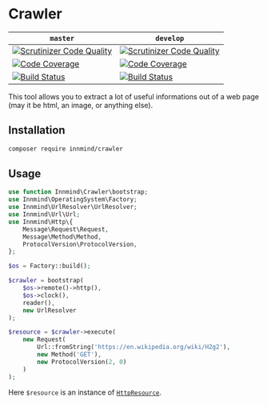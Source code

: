# Crawler

| `master` | `develop` |
|----------|-----------|
| [![Scrutinizer Code Quality](https://scrutinizer-ci.com/g/Innmind/Crawler/badges/quality-score.png?b=master)](https://scrutinizer-ci.com/g/Innmind/Crawler/?branch=master) | [![Scrutinizer Code Quality](https://scrutinizer-ci.com/g/Innmind/Crawler/badges/quality-score.png?b=develop)](https://scrutinizer-ci.com/g/Innmind/Crawler/?branch=develop) |
| [![Code Coverage](https://scrutinizer-ci.com/g/Innmind/Crawler/badges/coverage.png?b=master)](https://scrutinizer-ci.com/g/Innmind/Crawler/?branch=master) | [![Code Coverage](https://scrutinizer-ci.com/g/Innmind/Crawler/badges/coverage.png?b=develop)](https://scrutinizer-ci.com/g/Innmind/Crawler/?branch=develop) |
| [![Build Status](https://scrutinizer-ci.com/g/Innmind/Crawler/badges/build.png?b=master)](https://scrutinizer-ci.com/g/Innmind/Crawler/build-status/master) | [![Build Status](https://scrutinizer-ci.com/g/Innmind/Crawler/badges/build.png?b=develop)](https://scrutinizer-ci.com/g/Innmind/Crawler/build-status/develop) |

This tool allows you to extract a lot of useful informations out of a web page (may it be html, an image, or anything else).

## Installation

```sh
composer require innmind/crawler
```

## Usage

```php
use function Innmind\Crawler\bootstrap;
use Innmind\OperatingSystem\Factory;
use Innmind\UrlResolver\UrlResolver;
use Innmind\Url\Url;
use Innmind\Http\{
    Message\Request\Request,
    Message\Method\Method,
    ProtocolVersion\ProtocolVersion,
};

$os = Factory::build();

$crawler = bootstrap(
    $os->remote()->http(),
    $os->clock(),
    reader(),
    new UrlResolver
);

$resource = $crawler->execute(
    new Request(
        Url::fromString('https://en.wikipedia.org/wiki/H2g2'),
        new Method('GET'),
        new ProtocolVersion(2, 0)
    )
);
```

Here `$resource` is an instance of [`HttpResource`](src/HttpResource.php).

